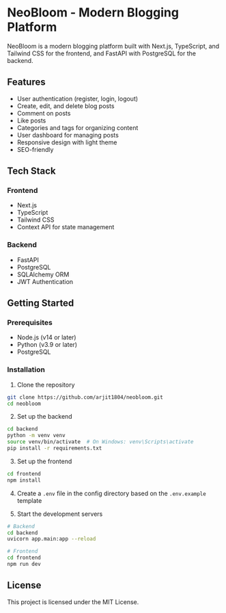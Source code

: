 # NeoBloom - Modern Blogging Platform

NeoBloom is a modern blogging platform built with Next.js, TypeScript, and Tailwind CSS for the frontend, and FastAPI with PostgreSQL for the backend.

## Features

- User authentication (register, login, logout)
- Create, edit, and delete blog posts
- Comment on posts
- Like posts
- Categories and tags for organizing content
- User dashboard for managing posts
- Responsive design with light theme
- SEO-friendly

## Tech Stack

### Frontend
- Next.js
- TypeScript
- Tailwind CSS
- Context API for state management

### Backend
- FastAPI
- PostgreSQL
- SQLAlchemy ORM
- JWT Authentication

## Getting Started

### Prerequisites
- Node.js (v14 or later)
- Python (v3.9 or later)
- PostgreSQL

### Installation

1. Clone the repository
```bash
git clone https://github.com/arjit1804/neobloom.git
cd neobloom
```

2. Set up the backend
```bash
cd backend
python -m venv venv
source venv/bin/activate  # On Windows: venv\Scripts\activate
pip install -r requirements.txt
```

3. Set up the frontend
```bash
cd frontend
npm install
```

4. Create a `.env` file in the config directory based on the `.env.example` template

5. Start the development servers
```bash
# Backend
cd backend
uvicorn app.main:app --reload

# Frontend
cd frontend
npm run dev
```

## License

This project is licensed under the MIT License. 